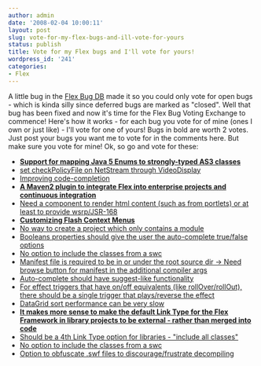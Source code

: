 ```yaml
---
author: admin
date: '2008-02-04 10:00:11'
layout: post
slug: vote-for-my-flex-bugs-and-ill-vote-for-yours
status: publish
title: Vote for my Flex bugs and I'll vote for yours!
wordpress_id: '241'
categories:
- Flex
---
```


A little bug in the [Flex Bug DB](http://bugs.adobe.com/flex) made it so you
could only vote for open bugs - which is kinda silly since deferred bugs are
marked as "closed". Well that bug has been fixed and now it's time for the
Flex Bug Voting Exchange to commence! Here's how it works - for each bug you
vote for of mine (ones I own or just like) - I'll vote for one of yours! Bugs
in bold are worth 2 votes. Just post your bugs you want me to vote for in the
comments here. But make sure you vote for mine! Ok, so go and vote for these:

  * [**Support for mapping Java 5 Enums to strongly-typed AS3 classes**](https://bugs.adobe.com/jira/browse/BLZ-17)
  * [set checkPolicyFile on NetStream through VideoDisplay](https://bugs.adobe.com/jira/browse/SDK-12342)
  * [Improving code-completion](https://bugs.adobe.com/jira/browse/FB-11689)
  * [**A Maven2 plugin to integrate Flex into enterprise projects and continuous integration**](https://bugs.adobe.com/jira/browse/SDK-12730)
  * [Need a component to render html content (such as from portlets) or at least to provide wsrp/JSR-168](https://bugs.adobe.com/jira/browse/SDK-13740)
  * [**Customizing Flash Context Menus**](https://bugs.adobe.com/jira/browse/SDK-14327)
  * [No way to create a project which only contains a module](https://bugs.adobe.com/jira/browse/FB-8897)
  * [Booleans properties should give the user the auto-complete true/false options](https://bugs.adobe.com/jira/browse/FB-8904)
  * [No option to include the classes from a swc](https://bugs.adobe.com/jira/browse/FB-8906)
  * [Manifest file is required to be in or under the root source dir -> Need browse button for manifest in the additional compiler args](https://bugs.adobe.com/jira/browse/FB-8908)
  * [Auto-complete should have suggest-like functionality](https://bugs.adobe.com/jira/browse/FB-8909)
  * [For effect triggers that have on/off equivalents (like rollOver/rollOut), there should be a single trigger that plays/reverse the effect](https://bugs.adobe.com/jira/browse/SDK-430)
  * [DataGrid sort performance can be very slow](https://bugs.adobe.com/jira/browse/SDK-13118)
  * [**It makes more sense to make the default Link Type for the Flex Framework in library projects to be external - rather than merged into code**](https://bugs.adobe.com/jira/browse/FB-10353)
  * [Should be a 4th Link Type option for libraries - "include all classes"](https://bugs.adobe.com/jira/browse/FB-10351)
  * [No option to include the classes from a swc](https://bugs.adobe.com/jira/browse/FB-8906)
  * [Option to obfuscate .swf files to discourage/frustrate decompiling](http://bugs.adobe.com/jira/browse/ASC-3146)

